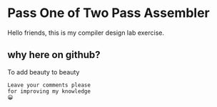 # Pass One of Two Pass Assembler

Hello friends, this is my compiler design lab exercise.

## why here on github?

To add beauty to beauty


    Leave your comments please
    for improving my knowledge
    😀

